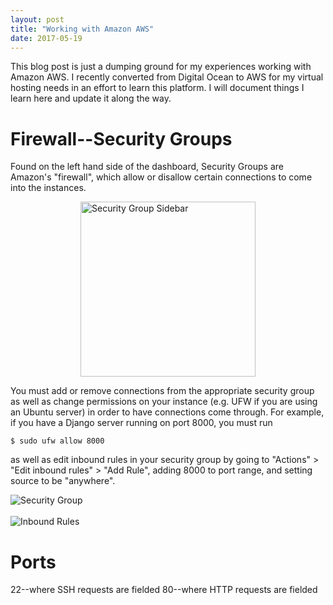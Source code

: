 ```yaml
---
layout: post
title: "Working with Amazon AWS"
date: 2017-05-19
---
```


This blog post is just a dumping ground for my experiences working with Amazon AWS. I recently converted from Digital Ocean to AWS for my virtual hosting needs in an effort to learn this platform. I will document things I learn here and update it along the way.

# Firewall--Security Groups

Found on the left hand side of the dashboard, Security Groups are Amazon's "firewall", which allow or disallow certain connections to come into the instances. 

<img src="{{ site.baseurl }}/images/securitygroup_sidebar.png" alt="Security Group Sidebar" style="height: 20em; margin: auto; display: block; vertical-align: middle;">

You must add or remove connections from the appropriate security group as well as change permissions on your instance (e.g. UFW if you are using an Ubuntu server) in order to have connections come through. For example, if you have a Django server running on port 8000, you must run 

```shell
$ sudo ufw allow 8000
```
as well as edit inbound rules in your security group by going to "Actions" > "Edit inbound rules" > "Add Rule", adding 8000 to port range, and setting source to be "anywhere". 

<img src="{{ site.baseurl }}/images/securitygroup.png" alt="Security Group">
<br>
<br>
<img src="{{ site.baseurl }}/images/inboundrules.png" alt="Inbound Rules">



# Ports
22--where SSH requests are fielded
80--where HTTP requests are fielded
